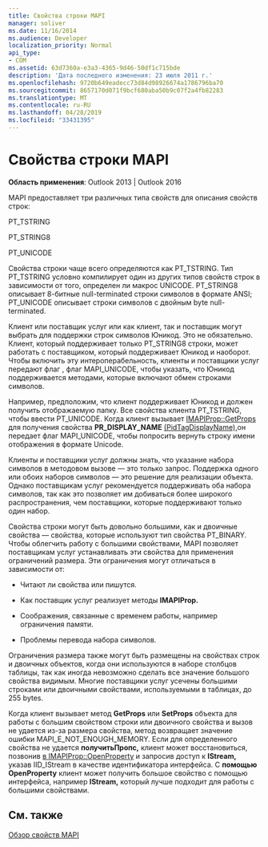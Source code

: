 ```yaml
---
title: Свойства строки MAPI
manager: soliver
ms.date: 11/16/2014
ms.audience: Developer
localization_priority: Normal
api_type:
- COM
ms.assetid: 63d7360a-e3a3-4365-9d46-50df1c715bde
description: 'Дата последнего изменения: 23 июля 2011 г.'
ms.openlocfilehash: 9720b649eadecc73d84d98926674a1786796ba70
ms.sourcegitcommit: 8657170d071f9bcf680aba50b9c07f2a4fb82283
ms.translationtype: MT
ms.contentlocale: ru-RU
ms.lasthandoff: 04/28/2019
ms.locfileid: "33431395"
---
```

# <a name="mapi-string-properties"></a>Свойства строки MAPI

  
  
**Область применения**: Outlook 2013 | Outlook 2016 
  
MAPI предоставляет три различных типа свойств для описания свойств строк:
  
PT_TSTRING
  
PT_STRING8
  
PT_UNICODE
  
Свойства строки чаще всего определяются как PT_TSTRING. Тип PT_TSTRING условно компилирует один из других типов свойств строк в зависимости от того, определен ли макрос UNICODE. PT_STRING8 описывает 8-битные null-terminated строки символов в формате ANSI; PT_UNICODE описывает строки символов с двойным byte null-terminated. 
  
Клиент или поставщик услуг или как клиент, так и поставщик могут выбрать для поддержки строк символов Юникод. Это не обязательно. Клиент, который поддерживает только PT_STRING8 строки, может работать с поставщиком, который поддерживает Юникод и наоборот. Чтобы включить эту интероперабельность, клиенты и поставщики услуг передают флаг , флаг MAPI_UNICODE, чтобы указать, что Юникод поддерживается методами, которые включают обмен строками символов. 
  
Например, предположим, что клиент поддерживает Юникод и должен получить отображаемую папку. Все свойства клиента PT_TSTRING, чтобы ввести PT_UNICODE. Когда клиент вызывает [IMAPIProp::GetProps](imapiprop-getprops.md) для получения свойства **PR_DISPLAY_NAME** [(PidTagDisplayName),](pidtagdisplayname-canonical-property.md)он передает флаг MAPI_UNICODE, чтобы попросить вернуть строку имени отображения в формате Unicode. 
  
Клиенты и поставщики услуг должны знать, что указание набора символов в методовом вызове — это только запрос. Поддержка одного или обоих наборов символов — это решение для реализации объекта. Однако поставщикам услуг рекомендуется поддерживать оба набора символов, так как это позволяет им добиваться более широкого распространения, чем поставщики, которые поддерживают только один набор. 
  
Свойства строки могут быть довольно большими, как и двоичные свойства — свойства, которые используют тип свойства PT_BINARY. Чтобы облегчить работу с большими свойствами, MAPI позволяет поставщикам услуг устанавливать эти свойства для применения ограничений размера. Эти ограничения могут отличаться в зависимости от:
  
- Читают ли свойства или пишутся.
    
- Как поставщик услуг реализует методы **IMAPIProp.** 
    
- Соображения, связанные с временем работы, например ограничения памяти.
    
- Проблемы перевода набора символов. 
    
Ограничения размера также могут быть размещены на свойствах строк и двоичных объектов, когда они используются в наборе столбцов таблицы, так как иногда невозможно сделать все значение большого свойства видимым. Многие поставщики услуг усечены большими строками или двоичными свойствами, используемыми в таблицах, до 255 bytes. 
  
Когда клиент вызывает метод **GetProps** или **SetProps** объекта для работы с большим свойством строки или двоичного свойства и вызов не удается из-за размера свойства, метод возвращает значение ошибки MAPI_E_NOT_ENOUGH_MEMORY. Если для определенного свойства не удается **получитьПропс,** клиент может восстановиться, позвонив [в IMAPIProp::OpenProperty](imapiprop-openproperty.md) и запросив доступ к **IStream,** указав IID_IStream в качестве идентификатора интерфейса. С **помощью OpenProperty** клиент может получить большое свойство с помощью интерфейса, например **IStream,** который лучше подходит для работы с большими свойствами. 
  
## <a name="see-also"></a>См. также



[Обзор свойств MAPI](mapi-property-overview.md)

